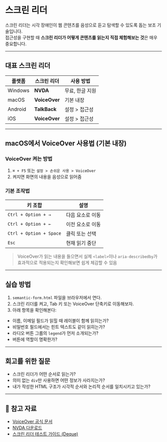 # 스크린 리더

스크린 리더는 시각 장애인이 웹 콘텐츠를 음성으로 듣고 탐색할 수 있도록 돕는 보조 기술입니다.  
접근성을 구현할 때 **스크린 리더가 어떻게 콘텐츠를 읽는지 직접 체험해보는 것**은 매우 중요합니다.

---

## 대표 스크린 리더

| 플랫폼 | 스크린 리더      | 사용 방법 |
|--------|------------------|-----------|
| Windows | **NVDA**         | 무료, 한글 지원 |
| macOS   | **VoiceOver**    | 기본 내장 |
| Android | **TalkBack**     | 설정 > 접근성 |
| iOS     | **VoiceOver**    | 설정 > 접근성 |

---

## macOS에서 VoiceOver 사용법 (기본 내장)

### VoiceOver 켜는 방법

1. `⌘ + F5` 또는 `설정 > 손쉬운 사용 > VoiceOver`
2. 켜지면 화면의 내용을 음성으로 읽어줌

### 기본 조작법

| 키 조합              | 설명                     |
|----------------------|--------------------------|
| `Ctrl + Option + →`  | 다음 요소로 이동         |
| `Ctrl + Option + ←`  | 이전 요소로 이동         |
| `Ctrl + Option + Space` | 클릭 또는 선택       |
| `Esc`                | 현재 읽기 중단           |

> VoiceOver가 읽는 내용을 들으면서 실제 `<label>`이나 `aria-describedby`가 효과적으로 적용되는지 확인해보면 쉽게 체감할 수 있음

---

## 실습 방법

1. `semantic-form.html` 파일을 브라우저에서 연다.
2. 스크린 리더를 켜고, Tab 키 또는 VoiceOver 단축키로 이동해보자.
3. 아래 항목을 확인해본다:

- 이름, 이메일 필드가 읽힐 때 레이블이 함께 읽히는가?
- 비밀번호 필드에서는 힌트 텍스트도 같이 읽히는가?
- 라디오 버튼 그룹의 `legend`가 먼저 소개되는가?
- 버튼에 역할이 명확한가?

---

## 회고를 위한 질문

- 스크린 리더가 어떤 순서로 읽는가?
- 의미 없는 `div`만 사용하면 어떤 정보가 사라지는가?
- 내가 작성한 HTML 구조가 시각적 순서와 논리적 순서를 일치시키고 있는가?

---

## 🔗 참고 자료

- [VoiceOver 공식 문서](https://support.apple.com/guide/voiceover/)
- [NVDA 다운로드](https://www.nvaccess.org/download/)
- [스크린 리더 테스트 가이드 (Deque)](https://www.deque.com/blog/screen-reader-testing/)

